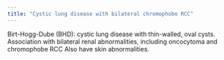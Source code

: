 ```yaml
---
title: "Cystic lung disease with bilateral chromophobe RCC"
---
```

Birt-Hogg-Dube (BHD): cystic lung disease with thin-walled, oval cysts.
Association with bilateral renal abnormalities, including oncocytoma and chromophobe RCC
Also have skin abnormalities.


